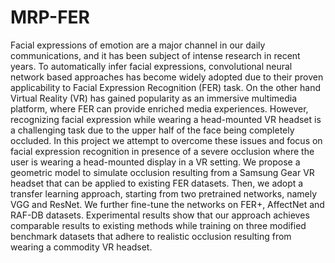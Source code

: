 # MRP-FER

Facial expressions of emotion are a major channel in our daily communications, and it has been
subject of intense research in recent years. To automatically infer facial expressions, convolutional
neural network based approaches has become widely adopted due to their proven applicability to
Facial Expression Recognition (FER) task. On the other hand Virtual Reality (VR) has gained popularity
as an immersive multimedia platform, where FER can provide enriched media experiences.
However, recognizing facial expression while wearing a head-mounted VR headset is a challenging
task due to the upper half of the face being completely occluded. In this project we attempt to
overcome these issues and focus on facial expression recognition in presence of a severe occlusion
where the user is wearing a head-mounted display in a VR setting. We propose a geometric model
to simulate occlusion resulting from a Samsung Gear VR headset that can be applied to existing
FER datasets. Then, we adopt a transfer learning approach, starting from two pretrained networks,
namely VGG and ResNet. We further fine-tune the networks on FER+, AffectNet and RAF-DB
datasets. Experimental results show that our approach achieves comparable results to existing
methods while training on three modified benchmark datasets that adhere to realistic occlusion
resulting from wearing a commodity VR headset.
